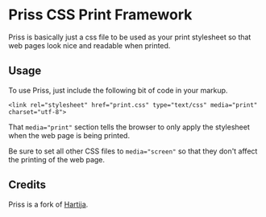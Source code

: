 Priss CSS Print Framework
==========================

Priss is basically just a css file to be used as your print stylesheet so that
web pages look nice and readable when printed.

Usage
------

To use Priss, just include the following bit of code in your markup.

    <link rel="stylesheet" href="print.css" type="text/css" media="print" charset="utf-8">

That `media="print"` section tells the browser to only apply the stylesheet
when the web page is being printed.

Be sure to set all other CSS files to `media="screen"` so that they don't affect
the printing of the web page.

Credits
--------

Priss is a fork of [Hartija](http://code.google.com/p/hartija/).

